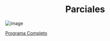 <h1 align="center"> Parciales </h1>

![image](https://user-images.githubusercontent.com/55964635/140314240-4aec455d-d00d-4a96-a9ae-3d2f1fa05be4.png)

[Programa Completo](https://github.com/Fabian-Martinez1/Taller-de-Programacion/tree/main/Parciales%20Objetos/FabianMartinezRinconParcial/src/fabianmartinezrinconparcial)

